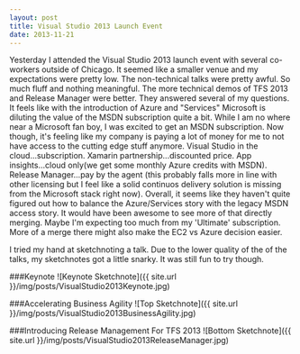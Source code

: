 ```yaml
---
layout: post
title: Visual Studio 2013 Launch Event
date: 2013-11-21
---
```


Yesterday I attended the Visual Studio 2013 launch event with several co-workers outside of Chicago. It seemed like a smaller venue and my expectations were pretty low. The non-technical talks were pretty awful. So much fluff and nothing meaningful. The more technical demos of TFS 2013 and Release Manager were better. They answered several of my questions. It feels like with the introduction of Azure and "Services" Microsoft is diluting the value of the MSDN subscription quite a bit. While I am no where near a Microsoft fan boy, I was excited to get an MSDN subscription. Now though, it's feeling like my company is paying a lot of money for me to not have access to the cutting edge stuff anymore. Visual Studio in the cloud...subscription. Xamarin partnership...discounted price. App insights...cloud only(we get some monthly Azure credits with MSDN). Release Manager...pay by the agent (this probably falls more in line with other licensing but I feel like a solid continuos delivery solution is missing from the Microsoft stack right now). Overall, it seems like they haven't quite figured out how to balance the Azure/Services story with the legacy MSDN access story. It would have been awesome to see more of that directly merging. Maybe I'm expecting too much from my 'Ultimate' subscription. More of a merge there might also make the EC2 vs Azure decision easier.

I tried my hand at sketchnoting a talk. Due to the lower quality of the of the talks, my sketchnotes got a little snarky. It was still fun to try though.

###Keynote
![Keynote Sketchnote]({{ site.url }}/img/posts/VisualStudio2013Keynote.jpg)

###Accelerating Business Agility
![Top Sketchnote]({{ site.url }}/img/posts/VisualStudio2013BusinessAgility.jpg)

###Introducing Release Management For TFS 2013
![Bottom Sketchnote]({{ site.url }}/img/posts/VisualStudio2013ReleaseManager.jpg)
